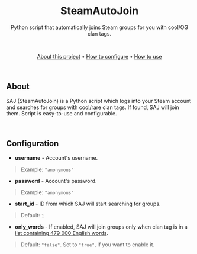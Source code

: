 <div align="center">
 <h1>SteamAutoJoin</h1>
 <p>Python script that automatically joins Steam groups for you with cool/OG clan tags.</p>
</div>

<br/>

<p align="center">
 <a href="#about">About this project</a> •
 <a href="#configuration">How to configure</a> •
 <a href="#usage">How to use</a>
</p>

<br/>

## About
SAJ (SteamAutoJoin) is a Python script which logs into your Steam account and searches for groups with cool/rare clan tags. If found, SAJ will join them. Script is easy-to-use and configurable.

<br/>

## Configuration
- **username** - Account's username.
> Example: ```"anonymous"```
- **password** - Account's password.
> Example: ```"anonymous"```
- **start_id** - ID from which SAJ will start searching for groups.
> Default: ```1```
- **only_words** - If enabled, SAJ will join groups only when clan tag is in a [list containing 479 000 English words](https://github.com/dwyl/english-words).
> Default: ```"false"```. Set to ```"true"```, if you want to enable it.

